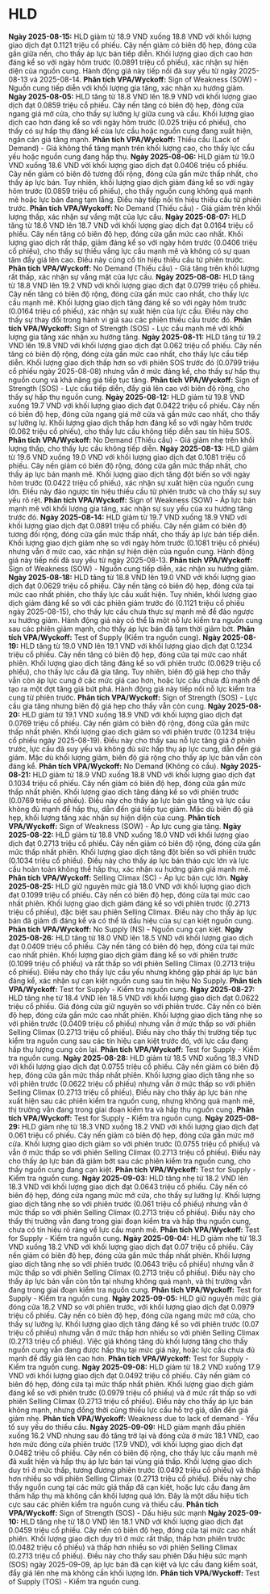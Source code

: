 # HLD

**Ngày 2025-08-15:** HLD giảm từ 18.9 VND xuống 18.8 VND với khối lượng giao dịch đạt 0.1121 triệu cổ phiếu. Cây nến giảm có biên độ hẹp, đóng cửa gần giữa nến, cho thấy áp lực bán tiếp diễn. Khối lượng giao dịch cao hơn đáng kể so với ngày hôm trước (0.0891 triệu cổ phiếu), xác nhận sự hiện diện của nguồn cung. Hành động giá này tiếp nối đà suy yếu từ ngày 2025-08-13 và 2025-08-14. **Phân tích VPA/Wyckoff:** Sign of Weakness (SOW) - Nguồn cung tiếp diễn với khối lượng gia tăng, xác nhận xu hướng giảm.
**Ngày 2025-08-05:** HLD tăng từ 18.8 VND lên 18.9 VND với khối lượng giao dịch đạt 0.0859 triệu cổ phiếu. Cây nến tăng có biên độ hẹp, đóng cửa ngang giá mở cửa, cho thấy sự lưỡng lự giữa cung và cầu. Khối lượng giao dịch cao hơn đáng kể so với ngày hôm trước (0.025 triệu cổ phiếu), cho thấy có sự hấp thụ đáng kể của lực cầu hoặc nguồn cung đang xuất hiện, ngăn cản giá tăng mạnh. **Phân tích VPA/Wyckoff:** Thiếu cầu (Lack of Demand) - Giá không thể tăng mạnh trên khối lượng cao, cho thấy lực cầu yếu hoặc nguồn cung đang hấp thụ.
**Ngày 2025-08-06:** HLD giảm từ 19.0 VND xuống 18.6 VND với khối lượng giao dịch đạt 0.0406 triệu cổ phiếu. Cây nến giảm có biên độ tương đối rộng, đóng cửa gần mức thấp nhất, cho thấy áp lực bán. Tuy nhiên, khối lượng giao dịch giảm đáng kể so với ngày hôm trước (0.0859 triệu cổ phiếu), cho thấy nguồn cung không quá mạnh mẽ hoặc lực bán đang tạm lắng. Điều này tiếp nối tín hiệu thiếu cầu từ phiên trước. **Phân tích VPA/Wyckoff:** No Demand (Thiếu cầu) - Giá giảm trên khối lượng thấp, xác nhận sự vắng mặt của lực cầu.
**Ngày 2025-08-07:** HLD tăng từ 18.6 VND lên 18.7 VND với khối lượng giao dịch đạt 0.0164 triệu cổ phiếu. Cây nến tăng có biên độ hẹp, đóng cửa gần mức cao nhất. Khối lượng giao dịch rất thấp, giảm đáng kể so với ngày hôm trước (0.0406 triệu cổ phiếu), cho thấy sự thiếu vắng lực cầu mạnh mẽ và không có sự quan tâm đẩy giá lên cao. Điều này củng cố tín hiệu thiếu cầu từ phiên trước. **Phân tích VPA/Wyckoff:** No Demand (Thiếu cầu) - Giá tăng trên khối lượng rất thấp, xác nhận sự vắng mặt của lực cầu.
**Ngày 2025-08-08:** HLD tăng từ 18.8 VND lên 19.2 VND với khối lượng giao dịch đạt 0.0799 triệu cổ phiếu. Cây nến tăng có biên độ rộng, đóng cửa gần mức cao nhất, cho thấy lực cầu mạnh mẽ. Khối lượng giao dịch tăng đáng kể so với ngày hôm trước (0.0164 triệu cổ phiếu), xác nhận sự xuất hiện của lực cầu. Điều này cho thấy sự thay đổi trong hành vi giá sau các phiên thiếu cầu trước đó. **Phân tích VPA/Wyckoff:** Sign of Strength (SOS) - Lực cầu mạnh mẽ với khối lượng gia tăng xác nhận xu hướng tăng.
**Ngày 2025-08-11:** HLD tăng từ 19.2 VND lên 19.8 VND với khối lượng giao dịch đạt 0.062 triệu cổ phiếu. Cây nến tăng có biên độ rộng, đóng cửa gần mức cao nhất, cho thấy lực cầu tiếp diễn. Khối lượng giao dịch thấp hơn so với phiên SOS trước đó (0.0799 triệu cổ phiếu ngày 2025-08-08) nhưng vẫn ở mức đáng kể, cho thấy sự hấp thụ nguồn cung và khả năng giá tiếp tục tăng. **Phân tích VPA/Wyckoff:** Sign of Strength (SOS) - Lực cầu tiếp diễn, đẩy giá lên cao với biên độ rộng, cho thấy sự hấp thụ nguồn cung.
**Ngày 2025-08-12:** HLD giảm từ 19.8 VND xuống 19.7 VND với khối lượng giao dịch đạt 0.0422 triệu cổ phiếu. Cây nến có biên độ hẹp, đóng cửa ngang giá mở cửa và gần mức cao nhất, cho thấy sự lưỡng lự. Khối lượng giao dịch thấp hơn đáng kể so với ngày hôm trước (0.062 triệu cổ phiếu), cho thấy lực cầu không tiếp diễn sau tín hiệu SOS. **Phân tích VPA/Wyckoff:** No Demand (Thiếu cầu) - Giá giảm nhẹ trên khối lượng thấp, cho thấy lực cầu không tiếp diễn.
**Ngày 2025-08-13:** HLD giảm từ 19.6 VND xuống 19.0 VND với khối lượng giao dịch đạt 0.1081 triệu cổ phiếu. Cây nến giảm có biên độ rộng, đóng cửa gần mức thấp nhất, cho thấy áp lực bán mạnh mẽ. Khối lượng giao dịch tăng đột biến so với ngày hôm trước (0.0422 triệu cổ phiếu), xác nhận sự xuất hiện của nguồn cung lớn. Điều này đảo ngược tín hiệu thiếu cầu từ phiên trước và cho thấy sự suy yếu rõ rệt. **Phân tích VPA/Wyckoff:** Sign of Weakness (SOW) - Áp lực bán mạnh mẽ với khối lượng gia tăng, xác nhận sự suy yếu của xu hướng tăng trước đó.
**Ngày 2025-08-14:** HLD giảm từ 19.7 VND xuống 18.9 VND với khối lượng giao dịch đạt 0.0891 triệu cổ phiếu. Cây nến giảm có biên độ tương đối rộng, đóng cửa gần mức thấp nhất, cho thấy áp lực bán tiếp diễn. Khối lượng giao dịch giảm nhẹ so với ngày hôm trước (0.1081 triệu cổ phiếu) nhưng vẫn ở mức cao, xác nhận sự hiện diện của nguồn cung. Hành động giá này tiếp nối đà suy yếu từ ngày 2025-08-13. **Phân tích VPA/Wyckoff:** Sign of Weakness (SOW) - Nguồn cung tiếp diễn, xác nhận xu hướng giảm.
**Ngày 2025-08-18:** HLD tăng từ 18.8 VND lên 19.0 VND với khối lượng giao dịch đạt 0.0629 triệu cổ phiếu. Cây nến tăng có biên độ hẹp, đóng cửa tại mức cao nhất phiên, cho thấy lực cầu xuất hiện. Tuy nhiên, khối lượng giao dịch giảm đáng kể so với các phiên giảm trước đó (0.1121 triệu cổ phiếu ngày 2025-08-15), cho thấy lực cầu chưa thực sự mạnh mẽ để đảo ngược xu hướng giảm. Hành động giá này có thể là một nỗ lực kiểm tra nguồn cung sau các phiên giảm mạnh, cho thấy áp lực bán đã tạm thời giảm bớt. **Phân tích VPA/Wyckoff:** Test of Supply (Kiểm tra nguồn cung).
**Ngày 2025-08-19:** HLD tăng từ 19.0 VND lên 19.1 VND với khối lượng giao dịch đạt 0.1234 triệu cổ phiếu. Cây nến tăng có biên độ hẹp, đóng cửa tại mức cao nhất phiên. Khối lượng giao dịch tăng đáng kể so với phiên trước (0.0629 triệu cổ phiếu), cho thấy lực cầu đã gia tăng. Tuy nhiên, biên độ giá hẹp cho thấy vẫn còn áp lực cung ở các mức giá cao hơn, hoặc lực cầu chưa đủ mạnh để tạo ra một đợt tăng giá bứt phá. Hành động giá này tiếp nối nỗ lực kiểm tra cung từ phiên trước. **Phân tích VPA/Wyckoff:** Sign of Strength (SOS) - Lực cầu gia tăng nhưng biên độ giá hẹp cho thấy vẫn còn cung.
**Ngày 2025-08-20:** HLD giảm từ 19.1 VND xuống 18.9 VND với khối lượng giao dịch đạt 0.0769 triệu cổ phiếu. Cây nến giảm có biên độ rộng, đóng cửa gần mức thấp nhất phiên. Khối lượng giao dịch giảm so với phiên trước (0.1234 triệu cổ phiếu ngày 2025-08-19). Điều này cho thấy sau nỗ lực tăng giá ở phiên trước, lực cầu đã suy yếu và không đủ sức hấp thụ áp lực cung, dẫn đến giá giảm. Mặc dù khối lượng giảm, biên độ giá rộng cho thấy áp lực bán vẫn còn đáng kể. **Phân tích VPA/Wyckoff:** No Demand (Không có cầu).
**Ngày 2025-08-21:** HLD giảm từ 18.9 VND xuống 18.8 VND với khối lượng giao dịch đạt 0.1034 triệu cổ phiếu. Cây nến giảm có biên độ hẹp, đóng cửa gần mức thấp nhất phiên. Khối lượng giao dịch tăng đáng kể so với phiên trước (0.0769 triệu cổ phiếu). Điều này cho thấy áp lực bán gia tăng và lực cầu không đủ mạnh để hấp thụ, dẫn đến giá tiếp tục giảm. Mặc dù biên độ giá hẹp, khối lượng tăng xác nhận sự hiện diện của cung. **Phân tích VPA/Wyckoff:** Sign of Weakness (SOW) - Áp lực cung gia tăng.
**Ngày 2025-08-22:** HLD giảm từ 18.8 VND xuống 18.0 VND với khối lượng giao dịch đạt 0.2713 triệu cổ phiếu. Cây nến giảm có biên độ rộng, đóng cửa gần mức thấp nhất phiên. Khối lượng giao dịch tăng đột biến so với phiên trước (0.1034 triệu cổ phiếu). Điều này cho thấy áp lực bán tháo cực lớn và lực cầu hoàn toàn không thể hấp thụ, xác nhận xu hướng giảm giá mạnh mẽ. **Phân tích VPA/Wyckoff:** Selling Climax (SC) - Áp lực bán cực lớn.
**Ngày 2025-08-25:** HLD giữ nguyên mức giá 18.0 VND với khối lượng giao dịch đạt 0.1099 triệu cổ phiếu. Cây nến có biên độ hẹp, đóng cửa tại mức cao nhất phiên. Khối lượng giao dịch giảm đáng kể so với phiên trước (0.2713 triệu cổ phiếu), đặc biệt sau phiên Selling Climax. Điều này cho thấy áp lực bán đã giảm đi đáng kể và có thể là dấu hiệu của sự cạn kiệt nguồn cung. **Phân tích VPA/Wyckoff:** No Supply (NS) - Nguồn cung cạn kiệt.
**Ngày 2025-08-26:** HLD tăng từ 18.0 VND lên 18.5 VND với khối lượng giao dịch đạt 0.0409 triệu cổ phiếu. Cây nến tăng có biên độ hẹp, đóng cửa tại mức cao nhất phiên. Khối lượng giao dịch giảm đáng kể so với phiên trước (0.1099 triệu cổ phiếu) và rất thấp so với phiên Selling Climax (0.2713 triệu cổ phiếu). Điều này cho thấy lực cầu yếu nhưng không gặp phải áp lực bán đáng kể, xác nhận sự cạn kiệt nguồn cung sau tín hiệu No Supply. **Phân tích VPA/Wyckoff:** Test for Supply - Kiểm tra nguồn cung.
**Ngày 2025-08-27:** HLD tăng nhẹ từ 18.4 VND lên 18.5 VND với khối lượng giao dịch đạt 0.0622 triệu cổ phiếu. Giá đóng cửa giữ nguyên so với phiên trước. Cây nến có biên độ hẹp, đóng cửa gần mức cao nhất phiên. Khối lượng giao dịch tăng nhẹ so với phiên trước (0.0409 triệu cổ phiếu) nhưng vẫn ở mức thấp so với phiên Selling Climax (0.2713 triệu cổ phiếu). Điều này cho thấy thị trường tiếp tục kiểm tra nguồn cung sau các tín hiệu cạn kiệt trước đó, với lực cầu đang hấp thụ lượng cung còn lại. **Phân tích VPA/Wyckoff:** Test for Supply - Kiểm tra nguồn cung.
**Ngày 2025-08-28:** HLD giảm từ 18.5 VND xuống 18.3 VND với khối lượng giao dịch đạt 0.0755 triệu cổ phiếu. Cây nến giảm có biên độ hẹp, đóng cửa gần mức thấp nhất phiên. Khối lượng giao dịch tăng nhẹ so với phiên trước (0.0622 triệu cổ phiếu) nhưng vẫn ở mức thấp so với phiên Selling Climax (0.2713 triệu cổ phiếu). Điều này cho thấy áp lực bán nhẹ xuất hiện sau các phiên kiểm tra nguồn cung, nhưng không quá mạnh mẽ, thị trường vẫn đang trong giai đoạn kiểm tra và hấp thụ nguồn cung. **Phân tích VPA/Wyckoff:** Test for Supply - Kiểm tra nguồn cung.
**Ngày 2025-08-29:** HLD giảm nhẹ từ 18.3 VND xuống 18.2 VND với khối lượng giao dịch đạt 0.061 triệu cổ phiếu. Cây nến giảm có biên độ hẹp, đóng cửa gần mức mở cửa. Khối lượng giao dịch giảm so với phiên trước (0.0755 triệu cổ phiếu) và vẫn ở mức thấp so với phiên Selling Climax (0.2713 triệu cổ phiếu). Điều này cho thấy áp lực bán đã giảm bớt sau các phiên kiểm tra nguồn cung, cho thấy nguồn cung đang cạn kiệt. **Phân tích VPA/Wyckoff:** Test for Supply - Kiểm tra nguồn cung.
**Ngày 2025-09-03:** HLD tăng nhẹ từ 18.2 VND lên 18.3 VND với khối lượng giao dịch đạt 0.0643 triệu cổ phiếu. Cây nến có biên độ hẹp, đóng cửa ngang mức mở cửa, cho thấy sự lưỡng lự. Khối lượng giao dịch tăng nhẹ so với phiên trước (0.061 triệu cổ phiếu) nhưng vẫn ở mức thấp so với phiên Selling Climax (0.2713 triệu cổ phiếu). Điều này cho thấy thị trường vẫn đang trong giai đoạn kiểm tra và hấp thụ nguồn cung, chưa có tín hiệu rõ ràng về lực cầu mạnh mẽ. **Phân tích VPA/Wyckoff:** Test for Supply - Kiểm tra nguồn cung.
**Ngày 2025-09-04:** HLD giảm nhẹ từ 18.3 VND xuống 18.2 VND với khối lượng giao dịch đạt 0.07 triệu cổ phiếu. Cây nến giảm có biên độ hẹp, đóng cửa gần mức thấp nhất phiên. Khối lượng giao dịch tăng nhẹ so với phiên trước (0.0643 triệu cổ phiếu) nhưng vẫn ở mức thấp so với phiên Selling Climax (0.2713 triệu cổ phiếu). Điều này cho thấy áp lực bán vẫn còn tồn tại nhưng không quá mạnh, và thị trường vẫn đang trong giai đoạn kiểm tra nguồn cung. **Phân tích VPA/Wyckoff:** Test for Supply - Kiểm tra nguồn cung.
**Ngày 2025-09-05:** HLD giữ nguyên mức giá đóng cửa 18.2 VND so với phiên trước, với khối lượng giao dịch đạt 0.0979 triệu cổ phiếu. Cây nến có biên độ hẹp, đóng cửa ngang mức mở cửa, cho thấy sự lưỡng lự. Khối lượng giao dịch tăng đáng kể so với phiên trước (0.07 triệu cổ phiếu) nhưng vẫn ở mức thấp hơn nhiều so với phiên Selling Climax (0.2713 triệu cổ phiếu). Việc giá không tăng dù khối lượng tăng cho thấy nguồn cung vẫn đang được hấp thụ tại mức giá này, hoặc lực cầu chưa đủ mạnh để đẩy giá lên cao hơn. **Phân tích VPA/Wyckoff:** Test for Supply - Kiểm tra nguồn cung.
**Ngày 2025-09-08:** HLD giảm từ 18.2 VND xuống 17.9 VND với khối lượng giao dịch đạt 0.0492 triệu cổ phiếu. Cây nến giảm có biên độ hẹp, đóng cửa tại mức thấp nhất phiên. Khối lượng giao dịch giảm đáng kể so với phiên trước (0.0979 triệu cổ phiếu) và ở mức rất thấp so với phiên Selling Climax (0.2713 triệu cổ phiếu). Điều này cho thấy áp lực bán không mạnh, nhưng đồng thời cũng thiếu lực cầu hỗ trợ giá, dẫn đến giá giảm nhẹ. **Phân tích VPA/Wyckoff:** Weakness due to lack of demand - Yếu tố suy yếu do thiếu cầu.
**Ngày 2025-09-09:** HLD giảm mạnh đầu phiên xuống 16.2 VND nhưng sau đó tăng trở lại và đóng cửa ở mức 18.1 VND, cao hơn mức đóng cửa phiên trước (17.9 VND), với khối lượng giao dịch đạt 0.0482 triệu cổ phiếu. Cây nến có biên độ rộng, cho thấy lực cầu mạnh mẽ đã xuất hiện và hấp thụ áp lực bán tại vùng giá thấp. Khối lượng giao dịch duy trì ở mức thấp, tương đương phiên trước (0.0492 triệu cổ phiếu) và thấp hơn nhiều so với phiên Selling Climax (0.2713 triệu cổ phiếu). Điều này cho thấy nguồn cung tại các mức giá thấp đã cạn kiệt, hoặc lực cầu đang âm thầm hấp thụ mà không cần khối lượng quá lớn. Đây là một dấu hiệu tích cực sau các phiên kiểm tra nguồn cung và thiếu cầu. **Phân tích VPA/Wyckoff:** Sign of Strength (SOS) - Dấu hiệu sức mạnh
**Ngày 2025-09-10:** HLD tăng nhẹ từ 18.0 VND lên 18.1 VND với khối lượng giao dịch đạt 0.0459 triệu cổ phiếu. Cây nến có biên độ hẹp, đóng cửa tại mức cao nhất phiên. Khối lượng giao dịch duy trì ở mức rất thấp, thấp hơn phiên trước (0.0482 triệu cổ phiếu) và thấp hơn nhiều so với phiên Selling Climax (0.2713 triệu cổ phiếu). Điều này cho thấy sau phiên Dấu hiệu sức mạnh (SOS) ngày 2025-09-09, áp lực bán đã cạn kiệt và lực cầu đang kiểm soát, đẩy giá lên nhẹ mà không cần khối lượng lớn. **Phân tích VPA/Wyckoff:** Test of Supply (TOS) - Kiểm tra nguồn cung.
